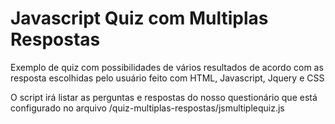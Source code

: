 # Javascript Quiz com Multiplas Respostas

Exemplo de quiz com possibilidades de vários resultados de acordo com as resposta escolhidas pelo usuário feito com HTML, Javascript, Jquery e CSS



O script irá listar as perguntas e respostas do nosso questionário que está configurado no arquivo /quiz-multiplas-respostas/jsmultiplequiz.js
